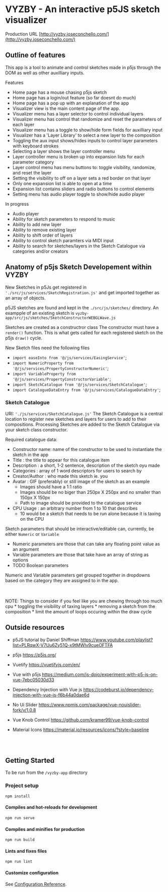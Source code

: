 # VYZBY - An interactive p5JS sketch visualizer

Production URL [http://vyzby.joseconchello.com/](http://vyzby.joseconchello.com/)

## Outline of features
  This app is a tool to animate and control sketches made in p5js through the DOM as well as other auxilliary inputs.
  
  Features 
  
  * Home page has a mouse chasing p5js sketch
  * Home page has a login/out feature (so far doesnt do much)
  * Home page has a pop up with an explanation of the app
  * Visualizer view is the main content page of the app.
  * Visualizer menu has a layer selector to control individual layers
  * Visualizer menu has control that randomize and reset the parameters of each layer
  * Visualizer menu has a toggle to show/hide form fields for auxilliary input
  * Visualizer has a 'Layer Library' to select a new layer to the composition
  * Toggling the aux input shows/hides inputs to control layer parameters with keyboard strokes
  * Selecting a layer shows the layer controller menu
  * Layer controller menu is broken up into expansion lists for each parameter category
  * Layer control menu has menu buttons to: toggle visibility, randomize, and reset the layer
  * Setting the visibility to off on a layer sets a red border on that layer
  * Only one expansion list is able to open at a time
  * Expansion list contains sliders and radio buttons to control elements
  * Setting menu has audio player toggle to show/hide audio player
    
    
  In progress
  * Audio player
  * Ability for sketch parameters to respond to music
  * Ability to add new layer
  * Ability to remove existing layer
  * Ability to shift order of layers
  * Ability to control sketch paramters via MIDI input
  * Ability to search for sketches/layers in the Sketch Catalogue via categories and/or creators
  

## Anatomy of p5js Sketch Developement within VYZBY
New Sketches in p5Js get registered in `'./src/js/services/SketchRegistration.js'` and get imported together as an array of objects.

p5JS sketches are found and kept in the `./src/js/sketches/` directory.  An exampple of an existing sketch is `vyzby-app/src/js/sketches/SketchConstructorWEBGLWave.js`

Sketches are created as a constructror class
The constructor must have a `render()` function.  This is what gets called for each registered sketch on the p5js `draw()` cycle.

New Sketch files need the following files 
* `import easeInto from '@/js/services/EasingService'`;
* `import NumericProperty from '@/js/services/PropertyConstructorNumeric'`;
* `import VariableProperty from '@/js/services/PropertyConstructorVariable'`;
* `import SketchCatalogue from '@/js/services/SketchCatalogue'`;
* `import CatalogueDataEntry from '@/js/services/CatalogueDataEntry'`;

### Sketch Catalogue
URI: `'./js/services/SketchCatalogue.js'`
The Sketch Catalogue is a central location to register new sketches and layers for users to add to their compositions.
Processing Sketches are added to the Sketch Catalogue via your sketch class constructor.

Required catalogue data:
  * Constructor name: name of the constructor to be used to instantiate the sketch in the app 
  * Title           : the title to appear for this catalogue item
  * Description     : a short, 1-2 sentence, description of the sketch oyu made
  * Categories      : array of 1 word descriptors for users to search by
  * Creator/Author  : who made this sketch ie. you
  * Avatar          : GIF (preferably) or still image of the sketch as an example
    * Images should have a 1:1 ratio
    * Images should be no biger than 250px X 250px and no smaller than 150px X 150px
    * Path to image should be provided to the catalogue service
  * CPU Usage       : an arbitrary number from 1 to 10 that describes
    * 10 would be a sketch that needs to be run alone because it is taxing on the CPU



Sketch parameters that should be interactive/editable can, currently, be either `Numeric` or `Variable`

* Numeric parameters are those that can take any floating point value as an argument
* Variable parameters are those that take have an array of string as options
* TODO Boolean parameters

Numeric and Variable parameters get grouped together in dropdowns based on the category they are assigned to in the app.

<br>
<br>
NOTE: Things to consider if you feel like you are chewing through too much cpu
* toggling the visibility of taxing layers
* removing a sketch from the composition
* limit the amount of loops occuring within the draw cycle


## Outside resources
 * p5JS tutorial by Daniel Shiffman https://www.youtube.com/playlist?list=PLRqwX-V7Uu6Zy51Q-x9tMWIv9cueOFTFA 
 * p5js https://p5js.org/
 
 * Vuetify https://vuetifyjs.com/en/
 * Vue with p5js https://medium.com/js-dojo/experiment-with-p5-js-on-vue-7ebc05030d33
 * Dependency Injection with Vue js https://codeburst.io/dependency-injection-with-vue-js-f6b44a0dae6d
 * No Ui Slider https://www.npmjs.com/package/vue-nouislider-fork/v/1.0.8
 * Vue Knob Control https://github.com/kramer99/vue-knob-control 
 * Material Icons https://material.io/resources/icons/?style=baseline
 

<br>
<br>

## Getting Started
To be run from the `/vyzby-app` directory
### Project setup
```
npm install
```

#### Compiles and hot-reloads for development
```
npm run serve
```

#### Compiles and minifies for production
```
npm run build
```

#### Lints and fixes files
```
npm run lint
```

#### Customize configuration
See [Configuration Reference](https://cli.vuejs.org/config/).
